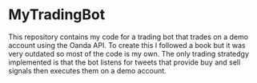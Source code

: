 # MyTradingBot
This repository contains my code for a trading bot that trades on a demo account using the Oanda API.
To create this I followed a book but it was very outdated so most of the code is my own. 
The only trading stratedgy implemented is that the bot listens for tweets that provide buy and sell signals then executes them on a demo account.
